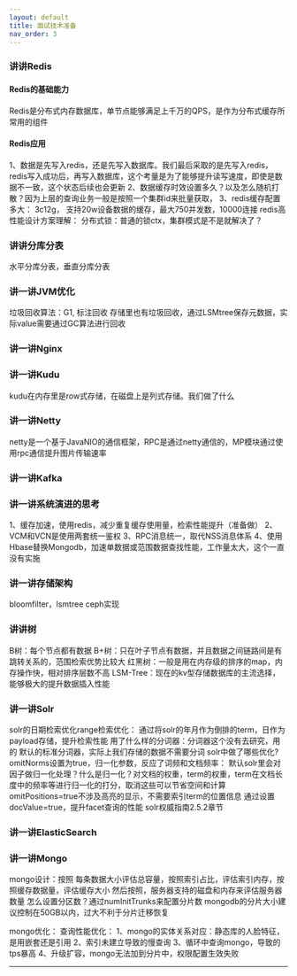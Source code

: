 ```yaml
---
layout: default
title: 面试技术准备
nav_order: 3
---
```

### 讲讲Redis
#### Redis的基础能力
Redis是分布式内存数据库，单节点能够满足上千万的QPS，是作为分布式缓存所常用的组件

#### Redis应用
1、数据是先写入redis，还是先写入数据库。我们最后采取的是先写入redis，redis写入成功后，再写入数据库，这个考量是为了能够提升读写速度，即使是数据不一致，这个状态后续也会更新
2、数据缓存时效设置多久？以及怎么随机打散？因为上层的查询业务一般是按照一个集群id来批量获取，
3、redis缓存配置多大：
3c12g， 支持20w设备数据的缓存，最大750并发数，10000连接
redis高性能设计方案理解：
分布式锁：普通的锁ctx，集群模式是不是就解决了？

### 讲讲分库分表
水平分库分表，垂直分库分表
### 讲一讲JVM优化
垃圾回收算法：G1, 标注回收
存储里也有垃圾回收，通过LSMtree保存元数据，实际value需要通过GC算法进行回收
### 讲一讲Nginx

### 讲一讲Kudu
kudu在内存里是row式存储，在磁盘上是列式存储。我们做了什么

### 讲一讲Netty
netty是一个基于JavaNIO的通信框架，RPC是通过netty通信的，MP模块通过使用rpc通信提升图片传输速率


### 讲一讲Kafka

### 讲一讲系统演进的思考
1、缓存加速，使用redis，减少重复缓存使用量，检索性能提升（准备做）
2、VCM和VCN是使用两套统一鉴权
3、RPC消息统一，取代NSS消息体系
4、使用Hbase替换Mongodb，加速单数据或范围数据查找性能，工作量太大，这个一直没有实施

### 讲一讲存储架构
bloomfilter，lsmtree
ceph实现

### 讲讲树
B树：每个节点都有数据
B+树：只在叶子节点有数据，并且数据之间链路间是有跳转关系的，范围检索优势比较大
红黑树：一般是用在内存级的排序的map，内存操作快，相对排序层数不高
LSM-Tree：现在的kv型存储数据库的主流选择，能够极大的提升数据插入性能

### 讲一讲Solr
solr的日期检索优化range检索优化：
通过将solr的年月作为倒排的term，日作为payload存储，提升检索性能
用了什么样的分词器：分词器这个没有去研究，用的 默认的标准分词器，实际上我们存储的数据不需要分词
solr中做了哪些优化?
omitNorms设置为true，归一化参数，反应了词频和文档频率：
默认solr里会对因子做归一化处理？什么是归一化？对文档的权重，term的权重，term在文档长度中的频率等进行归一化的打分，取消这些可以节省空间和计算
omitPositions=true不涉及高亮的显示，不需要索引term的位置信息
通过设置docValue=true，提升facet查询的性能
solr权威指南2.5.2章节

### 讲一讲ElasticSearch

### 讲一讲Mongo
mongo设计：按照 每条数据大小评估总容量，按照索引占比，评估索引内存，按照缓存数据量，评估缓存大小
然后按照，服务器支持的磁盘和内存来评估服务器数量
怎么设置分区数？通过numInitTrunks来配置分片数
mongodb的分片大小建议控制在50GB以内，过大不利于分片迁移恢复

mongo优化：
查询性能优化：
1、mongo的实体关系对应：静态库的人脸特征，是用嵌套还是引用
2、索引未建立导致的慢查询
3、循环中查询mongo，导致的tps暴高
4、升级扩容，mongo无法加到分片中，权限配置生效失败

----